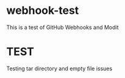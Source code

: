 webhook-test
============

This is a test of GitHub Webhooks and Modit


TEST
====

Testing tar directory and empty file issues
